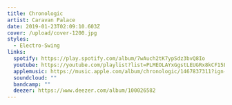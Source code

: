 ```yaml
---
title: Chronologic
artist: Caravan Palace
date: 2019-01-23T02:09:10.603Z
cover: /upload/cover-1200.jpg
styles:
  - Electro-Swing
links:
  spotify: https://play.spotify.com/album/7wAuch2tK7ypSdz3bvQ8Io
  youtube: https://youtube.com/playlist?list=PLMEOLAYxGgstLEUGRx8kCF15EFBG5M95X
  applemusic: https://music.apple.com/album/chronologic/1467837311?ign-mpt=uo%3D4
  soundcloud: ""
  bandcamp: ""
  deezer: https://www.deezer.com/album/100026582
---
```

